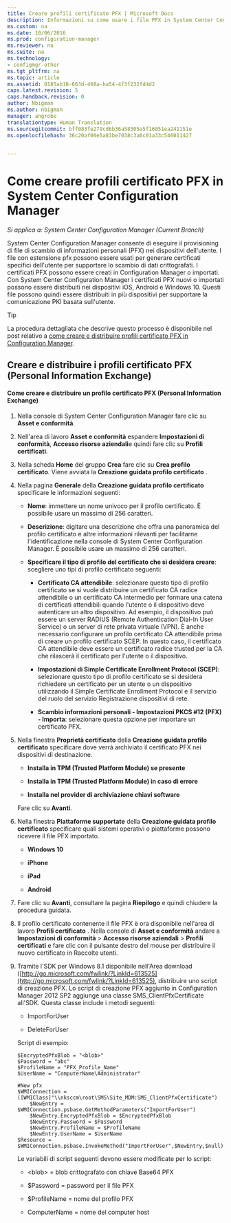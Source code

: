 ```yaml
---
title: Creare profili certificato PFX | Microsoft Docs
description: Informazioni su come usare i file PFX in System Center Configuration Manager per generare i certificati specifici dell&quot;utente che supportano lo scambio di dati crittografati.
ms.custom: na
ms.date: 10/06/2016
ms.prod: configuration-manager
ms.reviewer: na
ms.suite: na
ms.technology:
- configmgr-other
ms.tgt_pltfrm: na
ms.topic: article
ms.assetid: 0185ab18-663d-468a-ba54-4f3f232fd4d2
caps.latest.revision: 5
caps.handback.revision: 0
author: Nbigman
ms.author: nbigman
manager: angrobe
translationtype: Human Translation
ms.sourcegitcommit: bff083fe279cd6b36a58305a5f16051ea241151e
ms.openlocfilehash: 36c20af00e5a83be7038c3a0c01a33c546011427


---
```

# <a name="how-to-create-pfx-certificate-profiles-in-system-center-configuration-manager"></a>Come creare profili certificato PFX in System Center Configuration Manager

*Si applica a: System Center Configuration Manager (Current Branch)*


System Center Configuration Manager consente di eseguire il provisioning di file di scambio di informazioni personali (PFX) nei dispositivi dell'utente. I file con estensione pfx possono essere usati per generare certificati specifici dell'utente per supportare lo scambio di dati crittografati. I certificati PFX possono essere creati in Configuration Manager o importati. Con System Center Configuration Manager i certificati PFX nuovi o importati possono essere distribuiti nei dispositivi iOS, Android e Windows 10. Questi file possono quindi essere distribuiti in più dispositivi per supportare la comunicazione PKI basata sull'utente.  

> [!TIP]  
>  La procedura dettagliata che descrive questo processo è disponibile nel post relativo a [come creare e distribuire profili certificato PFX in Configuration Manager](http://blogs.technet.com/b/karanrustagi/archive/2015/09/01/how-to-create-and-deploy-pfx-certificate-profiles-in-configuration-manager.aspx).  

## <a name="create-and-deploy-personal-information-exchange-pfx-certificate-profiles"></a>Creare e distribuire i profili certificato PFX (Personal Information Exchange)  

#### <a name="how-to-create-and-deploy-a-personal-information-exchange-pfx-certificate-profile"></a>Come creare e distribuire un profilo certificato PFX (Personal Information Exchange)  

1.  Nella console di System Center Configuration Manager fare clic su **Asset e conformità**.  

2.  Nell'area di lavoro **Asset e conformità** espandere **Impostazioni di conformità**, **Accesso risorse aziendali**e quindi fare clic su **Profili certificati**.  

3.  Nella scheda **Home** del gruppo **Crea** fare clic su **Crea profilo certificato**. Viene avviata la **Creazione guidata profilo certificato** .  

4.  Nella pagina **Generale** della **Creazione guidata profilo certificato** specificare le informazioni seguenti:  

    -   **Nome**: immettere un nome univoco per il profilo certificato. È possibile usare un massimo di 256 caratteri.  

    -   **Descrizione**: digitare una descrizione che offra una panoramica del profilo certificato e altre informazioni rilevanti per facilitarne l'identificazione nella console di System Center Configuration Manager. È possibile usare un massimo di 256 caratteri.  

    -   **Specificare il tipo di profilo del certificato che si desidera creare**: scegliere uno tipi di profilo certificato seguenti:  

        -   **Certificato CA attendibile**: selezionare questo tipo di profilo certificato se si vuole distribuire un certificato CA radice attendibile o un certificato CA intermedio per formare una catena di certificati attendibili quando l'utente o il dispositivo deve autenticare un altro dispositivo. Ad esempio, il dispositivo può essere un server RADIUS (Remote Authentication Dial-In User Service) o un server di rete privata virtuale (VPN). È anche necessario configurare un profilo certificato CA attendibile prima di creare un profilo certificato SCEP. In questo caso, il certificato CA attendibile deve essere un certificato radice trusted per la CA che rilascerà il certificato per l'utente o il dispositivo.  

        -   **Impostazioni di Simple Certificate Enrollment Protocol (SCEP)**: selezionare questo tipo di profilo certificato se si desidera richiedere un certificato per un utente o un dispositivo utilizzando il Simple Certificate Enrollment Protocol e il servizio del ruolo del servizio Registrazione dispositivi di rete.  

        -   **Scambio informazioni personali - Impostazioni PKCS #12 (PFX) - Importa**: selezionare questa opzione per importare un certificato PFX.  

5.  Nella finestra **Proprietà certificato** della **Creazione guidata profilo certificato** specificare dove verrà archiviato il certificato PFX nei dispositivi di destinazione.  

    -   **Installa in TPM (Trusted Platform Module) se presente**  

    -   **Installa in TPM (Trusted Platform Module) in caso di errore**  

    -   **Installa nel provider di archiviazione chiavi software**  

     Fare clic su **Avanti**.  

6.  Nella finestra **Piattaforme supportate** della **Creazione guidata profilo certificato** specificare quali sistemi operativi o piattaforme possono ricevere il file PFX importato.  

    -   **Windows 10**  

    -   **iPhone**  

    -   **iPad**  

    -   **Android**  

7.  Fare clic su **Avanti**, consultare la pagina **Riepilogo** e quindi chiudere la procedura guidata.  

8.  Il profilo certificato contenente il file PFX è ora disponibile nell'area di lavoro **Profili certificato** . Nella console di **Asset e conformità** andare a **Impostazioni di conformità** > **Accesso risorse aziendali** > **Profili certificati** e fare clic con il pulsante destro del mouse per distribuire il nuovo certificato in Raccolte utenti.  

9. Tramite l'SDK per Windows 8.1 disponibile nell'Area download ([http://go.microsoft.com/fwlink/?LinkId=613525](http://go.microsoft.com/fwlink/?LinkId=613525), distribuire uno script di creazione PFX. Lo script di creazione PFX aggiunto in Configuration Manager 2012 SP2 aggiunge una classe SMS_ClientPfxCertificate all'SDK. Questa classe include i metodi seguenti:  

    -   ImportForUser  

    -   DeleteForUser  

     Script di esempio:  

    ```  
    $EncryptedPfxBlob = "<blob>"  
    $Password = "abc"  
    $ProfileName = "PFX_Profile_Name"  
    $UserName = "ComputerName\Administrator"  

    #New pfx  
    $WMIConnection = ([WMIClass]"\\nksccm\root\SMS\Site_MDM:SMS_ClientPfxCertificate")  
        $NewEntry = $WMIConnection.psbase.GetMethodParameters("ImportForUser")  
        $NewEntry.EncryptedPfxBlob = $EncryptedPfxBlob  
        $NewEntry.Password = $Password  
        $NewEntry.ProfileName = $ProfileName  
        $NewEntry.UserName = $UserName  
    $Resource = $WMIConnection.psbase.InvokeMethod("ImportForUser",$NewEntry,$null)  

    ```  

     Le variabili di script seguenti devono essere modificate per lo script:  

    -   <blob\> = blob crittografato con chiave Base64 PFX  

    -   $Password = password per il file PFX  

    -   $ProfileName = nome del profilo PFX  

    -   ComputerName = nome del computer host  



<!--HONumber=Dec16_HO3-->



